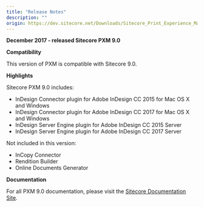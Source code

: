 ```yaml
---
title: "Release Notes"
description: ""
origin: https://dev.sitecore.net/Downloads/Sitecore_Print_Experience_Manager/90/Sitecore_Print_Experience_Manager_90/Release_Notes
---
```


**December 2017 - released Sitecore PXM 9.0**

**Compatibility**

This version of PXM is compatible with Sitecore 9.0.  

**Highlights**

Sitecore PXM 9.0 includes:

-   InDesign Connector plugin for Adobe InDesign CC 2015 for Mac OS X and Windows
-   InDesign Connector plugin for Adobe InDesign CC 2017 for Mac OS X and Windows
-   InDesign Server Engine plugin for Adobe InDesign CC 2015 Server
-   InDesign Server Engine plugin for Adobe InDesign CC 2017 Server

Not included in this version:

-   InCopy Connector
-   Rendition Builder
-   Online Documents Generator

**Documentation**

For all PXM 9.0 documentation, please visit the [Sitecore Documentation Site](https://doc.sitecore.net/print_experience_manager).